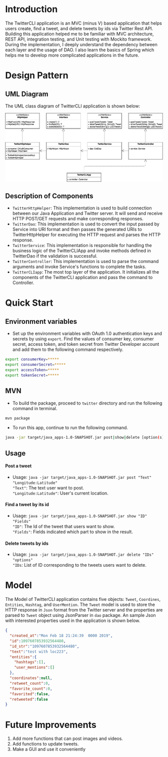 # Introduction
The TwitterCLI application is an MVC (minus V) based application that helps users create,  find a tweet, and delete tweets by ids via Twitter Rest API. Building this application helped me to be familiar with MVC architecture, REST API, integration testing, and Unit testing with Mockito framework. During the implementation, I deeply understand the dependency between each layer and the usage of DAO. I also learn the basics of Spring which helps me to develop more complicated applications in the future.

# Design Pattern
## UML Diagram
The UML class diagram of TwitterCLI application is shown below:

![UML Diagram of TwitterCLI](assets/DiagramTwitter.png)

## Description of Components
- `TwitterHttpHelper`: This implementation is used to build connection between our Java Application and Twitter server. It will send and receive HTTP POST/GET requests and make corresponding responses.
- `TwitterDao`: This implementation is used to convert the input passed by Service into URI format and then passes the generated URIs to TwitterHttpHelper for executing the HTTP request and parses the HTTP response.
- `TwitterService`: This implementation is responsible for handling the business logic of the TwitterCLIApp and invoke methods defined in TwitterDao if the validation is successful.
- `TwitterController`: This implementation is used to parse the command arguments and invoke Service's functions to complete the tasks.  
- `TwitterCLIapp`: The most top layer of the application. It initializes all the components of the TwitterCLI application and pass the command to Controller.
 
# Quick Start
## Environment variables
* Set up the environment variables with OAuth 1.0 authentication keys and secrets by using `export`. Find the values of consumer key, consumer secret, access token, and token secret from Twitter Developer account and add them to the following command respectively.
``` bash
export consumerKey=*****
export consumerSecret=*****
export accessToken=*****
export tokenSecret=*****
``` 

## MVN
* To build the package, proceed to `twitter` directory and run the following command in terminal.
``` bash
mvn package
```
* To run this app, continue to run the following command.
```bash
java -jar target/java_apps-1.0-SNAPSHOT.jar post|show|delete [option(s)]
```

## Usage
#### Post a tweet
- Usage: `java -jar target/java_apps-1.0-SNAPSHOT.jar post "Text" "Longitude:Latitude"`  
 `"Text"`: The text user want to post.  
 `"Longitude:Latitude"`: User's current location. 
#### Find a tweet by its id
- Usage: `java -jar target/java_apps-1.0-SNAPSHOT.jar show "ID" "Fields"`  
`"ID"`: The Id of the tweet that users want to show.  
`"Fields"`: Fields indicated which part to show in the result.
#### Delete tweets by ids
- Usage: `java -jar target/java_apps-1.0-SNAPSHOT.jar delete "IDs" "options"`  
`"IDs`: List of ID corresponding to the tweets users want to delete.

# Model
The Model of TwitterCLI application contains five objects: `Tweet`, `Coordines`, `Entities`, `Hashtag`, and `UserMention`. The `Tweet` model is used to store the HTTP response in ```Json``` format from the Twitter server and the properties are parsed to `Tweet` object using JsonParser in `dao` package. An sample Json with interested properties used in the application is shown below.
```Json
{ 
  "created_at":"Mon Feb 18 21:24:39  0000 2019", 
  "id":1097607853932564480, 
  "id_str":"1097607853932564480", 
  "text":"test with loc223", 
  "entities":{ 
    "hashtags":[], 
    "user_mentions":[] 
  }, 
  "coordinates":null, 
  "retweet_count":0, 
  "favorite_count":0, 
  "favorited":false, 
  "retweeted":false 
}
```

# Future Improvements
1. Add more functions that can post images and videos.
2. Add functions to update tweets.
3. Make a GUI and use it conveniently